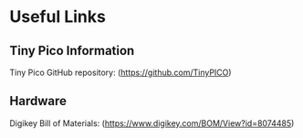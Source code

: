 # Useful Links

## Tiny Pico Information
Tiny Pico GitHub repository: (https://github.com/TinyPICO)

## Hardware
Digikey Bill of Materials: (https://www.digikey.com/BOM/View?id=8074485)

